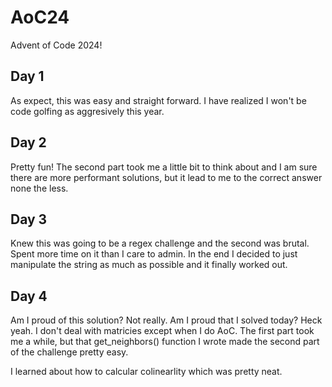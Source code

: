 # AoC24
Advent of Code 2024!

## Day 1
As expect, this was easy and straight forward. I have realized I won't be code golfing as aggresively this year.

## Day 2
Pretty fun! The second part took me a little bit to think about and I am sure there are more performant solutions, but it lead to me to the correct answer none the less. 

## Day 3
Knew this was going to be a regex challenge and the second was brutal. Spent more time on it than I care to admin. In the end I decided to just manipulate the string as much as possible and it finally worked out.

## Day 4
Am I proud of this solution? Not really. Am I proud that I solved today? Heck yeah. I don't deal with matricies except when I do AoC. The first part took me a while, but that get_neighbors() function I wrote made the second part of the challenge pretty easy.

I learned about how to calcular colinearlity which was pretty neat. 
